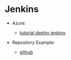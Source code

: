 <h1>Jenkins</h1>

* Azure:
    
    * [tutorial deploy jenkins](https://learn.microsoft.com/en-us/azure/developer/jenkins/configure-on-linux-vm)


* Repository Example:
    * [github](https://github.com/danhhuynh25029/trigger-jenkins.git)

